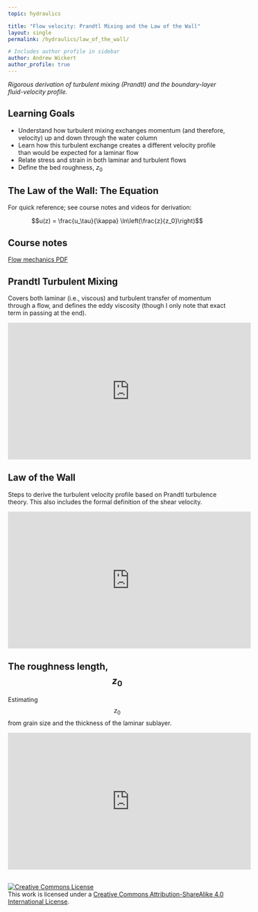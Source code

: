 ```yaml
---
topic: hydraulics

title: "Flow velocity: Prandtl Mixing and the Law of the Wall"
layout: single
permalink: /hydraulics/law_of_the_wall/

# Includes author profile in sidebar
author: Andrew Wickert
author_profile: true
---
```


*Rigorous derivation of turbulent mixing (Prandtl) and the boundary-layer fluid-velocity profile.*

## Learning Goals

* Understand how turbulent mixing exchanges momentum (and therefore, velocity) up and down through the water column
* Learn how this turbulent exchange creates a different velocity profile than would be expected for a laminar flow
* Relate stress and strain in both laminar and turbulent flows
* Define the bed roughness, $z_0$

## The Law of the Wall: The Equation

For quick reference; see course notes and videos for derivation:

$$u(z) = \frac{u_\tau}{\kappa} \ln\left(\frac{z}{z_0}\right)$$

## Course notes

[Flow mechanics PDF](/assets/notes/05_Flow.pdf)

## Prandtl Turbulent Mixing

Covers both laminar (i.e., viscous) and turbulent transfer of momentum through a flow, and defines the eddy viscosity (though I only note that exact term in passing at the end).

<iframe width="560" height="315" src="https://www.youtube.com/embed/rhVyWRdH_Ck" frameborder="0" allow="accelerometer; autoplay; clipboard-write; encrypted-media; gyroscope; picture-in-picture" allowfullscreen></iframe>

## Law of the Wall

Steps to derive the turbulent velocity profile based on Prandtl turbulence theory. This also includes the formal definition of the shear velocity.

<iframe width="560" height="315" src="https://www.youtube.com/embed/Jz5kP36kOmI" frameborder="0" allow="accelerometer; autoplay; clipboard-write; encrypted-media; gyroscope; picture-in-picture" allowfullscreen></iframe>

## The roughness length, $$z_0$$

Estimating $$z_0$$ from grain size and the thickness of the laminar sublayer.

<iframe width="560" height="315" src="https://www.youtube.com/embed/Sf2E5qBWN6E" frameborder="0" allow="accelerometer; autoplay; clipboard-write; encrypted-media; gyroscope; picture-in-picture" allowfullscreen></iframe>

<br/>
<br/>

<a rel="license" href="http://creativecommons.org/licenses/by-sa/4.0/"><img alt="Creative Commons License" style="border-width:0" src="https://i.creativecommons.org/l/by-sa/4.0/88x31.png" /></a><br />This work is licensed under a <a rel="license" href="http://creativecommons.org/licenses/by-sa/4.0/">Creative Commons Attribution-ShareAlike 4.0 International License</a>.
